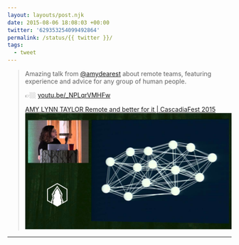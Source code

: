 ```yaml
---
layout: layouts/post.njk
date: 2015-08-06 18:08:03 +00:00
twitter: '629353254099492864'
permalink: /status/{{ twitter }}/
tags: 
  - tweet
---
```


> Amazing talk from [@amydearest](https://twitter.com/amydearest) about remote teams, featuring experience and advice for any group of human people.
> 
> 👉🏼 [youtu.be/_NPLqrVMHFw](https://youtu.be/_NPLqrVMHFw)
> 
> [<span>AMY LYNN TAYLOR Remote and better for it | CascadiaFest 2015</span> ![](/img/_youtube/629353254099492864.jpg)](https://youtu.be/_NPLqrVMHFw)

---
